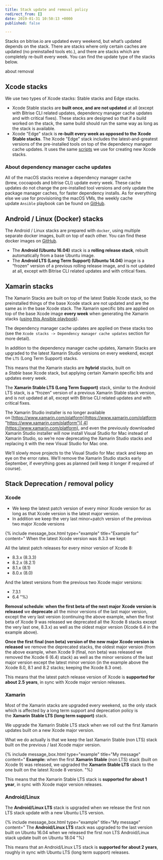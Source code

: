 ```yaml
---
title: Stack update and removal policy
redirect_from: []
date: 2019-01-31 10:50:13 +0000
published: false

---
```

Stacks on bitrise.io are updated every weekend, but what’s updated depends on the stack. There are stacks where only certain caches are updated (no preinstalled tools etc.), and there are stacks which are completely re-built every week. You can find the update type of the stacks below.

about removal

## Xcode stacks

We use two types of Xcode stacks: Stable stacks and Edge stacks.

* Xcode Stable stacks are **built once, and are not updated** at all (except with Bitrise CLI related updates, dependency manager cache updates and with critical fixes). These stacks are designed so that if a build worked on the stack, the same build should run the same way as long as the stack is available.
* Xcode "Edge" stack is **re-built every week as opposed to the Xcode Stable stacks**. The Xcode "Edge" stack includes the latest-and-greatest versions of the pre-installed tools on top of the dependency manager cache updates. It uses the same [scripts](https://github.com/bitrise-io/osx-box-bootstrap) we use for creating new Xcode stacks.

### **About dependency manager cache updates**

All of the macOS stacks receive a dependency manager cache (brew, cocoapods and bitrise CLI) update every week. These cache updates do not change the pre-installed tool versions and only update the package manager caches, for faster dependency installs. As for everything else we use for provisioning the macOS VMs, the weekly cache update `Ansible` playbook can be found on [GitHub](https://github.com/bitrise-io/osx-box-bootstrap/blob/master/weekly-cache-update-playbook.yml).

## Android / Linux (Docker) stacks

The Android / Linux stacks are prepared with `docker`, using multiple separate docker images, built on top of each other. You can find these docker images on [GitHub](https://github.com/bitrise-docker).

* The **Android (Ubuntu 16.04)** stack is a **rolling release stack**, rebuilt automatically from a base Ubuntu image.
* The **Android LTS (Long Term Support) (Ubuntu 14.04)** image is a “frozen” version of a previous rolling release image, and is not updated at all, except with Bitrise CLI related updates and with critical fixes.

## Xamarin stacks

The Xamarin Stacks are built on top of the latest Stable Xcode stack, so the preinstalled things of the base Xcode stack are not updated and are the same as in the base Xcode stack. The Xamarin specific bits are applied on top of the base Xcode image **every week** when generating the Xamarin stacks ([using this Ansible playbook](https://github.com/bitrise-io/osx-box-bootstrap/blob/master/xamarin-playbook.yml)).

The dependency manager cache updates are applied on these stacks too (see the `Xcode stacks -> Dependency manager cache updates` section for more detail).

In addition to the dependency manager cache updates, Xamarin Stacks are upgraded to the latest Xamarin Studio versions on every weekend, except the `LTS` (Long Term Support) stacks.

This means that the Xamarin stacks are **hybrid** stacks, built on a _Stable_ base Xcode stack, but applying certain Xamarin specific bits and updates every week.

The **Xamarin Stable LTS (Long Term Support)** stack, similar to the Android LTS stack, is a “frozen” version of a previous Xamarin Stable stack version, and is not updated at all, except with Bitrise CLI related updates and with critical fixes.

The Xamarin Studio installer is no longer available on [https://www.xamarin.com/platform](https://www.xamarin.com/platform "https://www.xamarin.com/platform")[ 4](https://www.xamarin.com/platform), and even the previously downloaded Xamarin Studio installer will now install Visual Studio for Mac instead of Xamarin Studio, so we’re now deprecating the Xamarin Studio stacks and replacing it with the new Visual Studio for Mac one.

We’ll slowly move projects to the Visual Studio for Mac stack and keep an eye on the error rates. We’ll remove the Xamarin Studio stacks early September, if everything goes as planned (will keep it longer if required of course).

## Stack Deprecation / removal policy

### Xcode

* We keep the latest patch version of every minor Xcode version for as long as that Xcode version is the latest major version.
* In addition we keep the very last minor+patch version of the previous two major Xcode versions

{% include message_box.html type="example" title="Example for" content=" When the latest Xcode version was 8.3.3 we kept:

All the latest patch releases for every minor version of Xcode 8:

* 8.3.x (8.3.3)
* 8.2.x (8.2.1)
* 8.1.x (8.1)
* 8.0.x (8.0)

And the latest versions from the previous two Xcode major versions:

* 7.3.1
* 6.4
  "%}

**Removal schedule**: **when the first beta of the next major Xcode version is released** we **deprecate** all the minor versions of the last major version, except the very last version (continuing the above example, when the first beta of Xcode 9 was released we deprecated all the Xcode 8 stacks except the very last one, 8.3.x) as well as the oldest major version (Xcode 6.4 in the example above).

**Once the first final (non beta) version of the new major Xcode version is released** we remove the deprecated stacks, the oldest major version (from the above example, when Xcode 9 (final, non beta) was released we removed the Xcode 6 (6.4) stack) as well as the minor versions of the last major version except the latest minor version (in the example above the Xcode 8.0, 8.1 and 8.2 stacks; keeping the Xcode 8.3 one).

This means that the latest patch release version of Xcode is **supported for about 2.5 years**, in sync with Xcode major version releases.

### Xamarin

Most of the Xamarin stacks are upgraded every weekend, so the only stack which is affected by a long term support and deprecation policy is the **Xamarin Stable LTS (long term support)** stack.

We upgrade the Xamarin Stable LTS stack when we roll out the first Xamarin updates built on a new Xcode major version.

What we do actually is that we keep the last Xamarin Stable (non LTS) stack built on the previous / last Xcode major version.

{% include message_box.html type="example" title="My message" content="
**Example:** when the first **Xamarin Stable** (non LTS) stack (built on Xcode 9) was released, we upgraded the **Xamarin Stable LTS** stack to the one built on the latest Xcode 8 version.
"%}

This means that the Xamarin Stable LTS stack is **supported for about 1 year**, in sync with Xcode major version releases.

### Android/Linux

The **Android/Linux LTS** stack is upgraded when we release the first non LTS stack update with a new Ubuntu LTS version.

{% include message_box.html type="example" title="My message" content="
The **Android/Linux LTS** stack was upgraded to the last version built on Ubuntu 16.04 when we released the first non LTS Android/Linux stack update built on Ubuntu 18.04
"%}

This means that an Android/Linux LTS stack is **supported for about 2 years**, roughly in sync with Ubuntu LTS (long term support) releases.